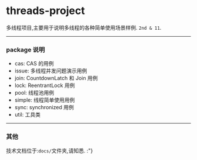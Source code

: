 # threads-project

多线程项目,主要用于说明多线程的各种简单使用场景样例. `2nd & 11`.

---

### package 说明

- cas: CAS 的用例
- issue: 多线程并发问题演示用例
- join: CountdownLatch 和 Join 用例
- lock: ReentrantLock 用例
- pool: 线程池用例
- simple: 线程简单使用用例
- sync: synchronized 用例
- util: 工具类

---

### 其他

技术文档位于:`docs/`文件夹,请知悉. :"}
